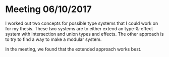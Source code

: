 # Meeting 06/10/2017

I worked out two concepts for possible type systems that I could work on for my thesis. These two systems are to either extend an type-&-effect system with intersection and union types and effects. The other approach is to try to find a way to make a modular system.

In the meeting, we found that the extended approach works best.
